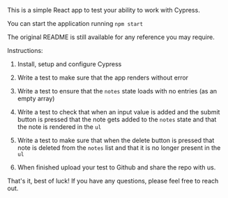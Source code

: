 This is a simple React app to test your ability to work with Cypress.

You can start the application running `npm start`

The original README is still available for any reference you may require.

Instructions:

1. Install, setup and configure Cypress


2. Write a test to make sure that the app renders without error


3. Write a test to ensure that the `notes` state loads with no entries (as an empty array)


4. Write a test to check that when an input value is added and the submit button is pressed that the note gets added to the `notes` state and that the note is rendered in the `ul`


5. Write a test to make sure that when the delete button is pressed that note is deleted from the `notes` list and that it is no longer present in the `ul`


6. When finished upload your test to Github and share the repo with us.

That's it, best of luck! If you have any questions, please feel free to reach out.

